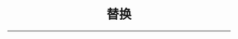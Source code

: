 <!DOCTYPE html>
<html lang="en">

<head>
    <meta charset="UTF-8">
    <meta http-equiv="X-UA-Compatible" content="IE=edge">
    <meta name="viewport" content="width=device-width, initial-scale=1.0">
    <title>Document</title>
    <style>
        #ppp {
            text-align: center;
        }
    </style>
</head>

<body>
    <h1 id="ppp">替换</h1>
    <hr color="pink" />
    <script src="https://cdn.bootcdn.net/ajax/libs/jquery/1.12.4/jquery.min.js"></script>
    <script>
        var fff = prompt('请输入替换');
        $('#ppp').html(fff);
    </script>
</body>

</html>
